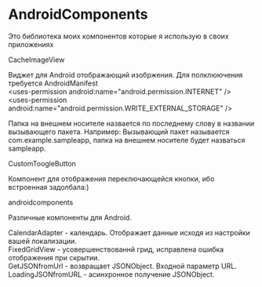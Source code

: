 AndroidComponents
=================

Это библиотека моих компонентов которые я использую в своих приложениях

CacheImageView

Виджет для Android отображающий изобржения.
Для полклюючения требуется
AndroidManifest<br />
  \<uses-permission android:name="android.permission.INTERNET" /><br />
  \<uses-permission android:name="android.permission.WRITE_EXTERNAL_STORAGE" /><br />
    
Папка на внешнем носителе назвается по последнему слову в названии вызывающего пакета.
Например:
Вызывающий пакет называется com.example.sampleapp, папка на внешнем носителе будет назваться sampleapp.

CustomToogleButton

Компонент для отображения переключающейся кнопки, ибо встроенная задолбала:)


androidcomponents

Различные компоненты для Android.

CalendarAdapter - календарь. Отображает данные исходя из настройки вашей локализации.<br />
FixedGridView - усовершенствованнй грид, исправлена ошибка отображения при скрытии.<br />
GetJSONfromUrl - возвращает JSONObject. Входной параметр URL.<br />
LoadingJSONfromURL - асинхронное получение JSONObject.<br />
 
